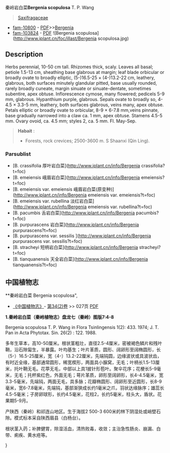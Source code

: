 秦岭岩白菜**Bergenia scopulosa** T. P. Wang

> [Saxifragaceae](http://www.iplant.cn/info/Saxifragaceae?t=foc)
* [fam-10800](http://www.iplant.cn/foc/fam/10800) - [PDF](http://www.iplant.cn/foc/pdf/Saxifragaceae.pdf)>>[Bergenia](http://www.iplant.cn/info/Bergenia?t=foc)
* [fam-103824](http://www.iplant.cn/foc/fam/103824) - [PDF](http://www.iplant.cn/foc/pdf/Bergenia.pdf)
![Bergenia scopulosa](http://www.iplant.cn/foc/illast/Bergenia scopulosa.jpg)

## Description

Herbs perennial, 10-50 cm tall. Rhizomes thick, scaly. Leaves all basal; petiole 1.5-13 cm, sheathing base glabrous at margin; leaf blade orbicular or broadly ovate to broadly elliptic, (5-)16.5-25 × (4-)13.2-22 cm, leathery, glabrous, both surfaces minutely glandular pitted, base usually rounded, rarely broadly cuneate, margin sinuate or sinuate-dentate, sometimes subentire, apex obtuse. Inflorescence cymose, many flowered; pedicels 5-9 mm, glabrous. Hypanthium purple, glabrous. Sepals ovate to broadly so, 4-4.5 × 3.3-5 mm, leathery, both surfaces glabrous, veins many, apex obtuse. Petals elliptic or broadly ovate to orbicular, 8-9 × 6-7.8 mm,veins pinnate, base gradually narrowed into a claw ca. 1 mm, apex obtuse. Stamens 4.5-5 mm. Ovary ovoid, ca. 4.5 mm; styles 2, ca. 5 mm. Fl. May-Sep.


> **Habait** : 
>* Forests, rock crevices; 2500-3600 m. S Shaanxi (Qin Ling).

### Parsublist

* [B.  crassifolia  厚叶岩白菜](http://www.iplant.cn/info/Bergenia crassifolia?t=foc)
* [B.  emeiensis  峨眉岩白菜](http://www.iplant.cn/info/Bergenia emeiensis?t=foc)
* [B.  emeiensis var. emeiensis  峨眉岩白菜(原变种)](http://www.iplant.cn/info/Bergenia emeiensis var. emeiensis?t=foc)
* [B.  emeiensis var. rubellina  淡红岩白菜](http://www.iplant.cn/info/Bergenia emeiensis var. rubellina?t=foc)
* [B.  pacumbis  舌岩白菜](http://www.iplant.cn/info/Bergenia pacumbis?t=foc)
* [B.  purpurascens  岩白菜](http://www.iplant.cn/info/Bergenia purpurascens?t=foc)
* [B.  purpurascens var. sessilis  ](http://www.iplant.cn/info/Bergenia purpurascens var. sessilis?t=foc)
* [B.  stracheyi  短柄岩白菜](http://www.iplant.cn/info/Bergenia stracheyi?t=foc)
* [B.  tianquanensis  天全岩白菜](http://www.iplant.cn/info/Bergenia tianquanensis?t=foc)

## 中国植物志

**秦岭岩白菜 Bergenia scopulosa",

* [《中国植物志》](http://www.iplant.cn/frps)- [第34(2)卷](http://www.iplant.cn/frps/vol/34(2)) >> 027页 [PDF](http://www.iplant.cn/frps/pdf/34(2)/027.PDF)


**1.秦岭岩白菜（秦岭植物志）盘龙七（秦岭）图版7:4-8**

Bergenia scopulosa T. P. Wang in Flora Tsinlingensis 1(2): 433. 1974; J. T. Pan in Acta Phytotax. Sin. 26(2) : 122. 1988.

多年生草本，高10-50厘米。根状茎粗壮，直径2.5-4厘米，密被褐色鳞片和残叶鞘，沿石隙匐生，半暴露。叶均基生；叶片革质，圆形、阔卵形至阔椭圆形，长（5-）16.5-25厘米，宽（4-）13.2-22厘米，先端钝圆，边缘波状或具波状齿，有时近全缘，基部通常圆形，稀宽楔形，两面具小腺窝，无毛；叶柄长1.5-13厘米，托叶鞘无毛。花葶无毛，中部以上具1披针形苞叶。聚伞花序；花梗长5-9毫米，无毛；托杯紫红色，外面无毛；萼片革质，卵形至阔卵形，长4-4.5毫米，宽3.3-5毫米，先端钝，两面无毛，具多脉；花瓣椭圆形、阔卵形至近圆形，长8-9毫米，宽6-7.8毫米，先端钝，基部渐狭成长约1毫米之爪，羽状达缘脉序；雄蕊长4.5-5毫米；子房卵球形，长约4.5毫米，花柱2，长约5毫米，柱头大，盾状。花果期5-9月。

产陕西（秦岭）和祁连山地区。生于海拔2 500-3 600米的林下阴湿处或峭壁石隙。模式标本采自陕西眉县（白杨台）。

根状茎入药；补脾健胃，除湿活血，清热败毒，收敛；主治急性肠炎、崩漏、白带、痢疾、黄水疮等。

}